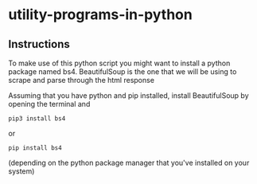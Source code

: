 # utility-programs-in-python

## Instructions
To make use of this python script you might want to install a python package named bs4.
BeautifulSoup is the one that we will be using to scrape and parse through the html response


Assuming that you have python and pip installed, install BeautifulSoup by opening the terminal and

    pip3 install bs4

or

    pip install bs4

(depending on the python package manager that you've installed on your system)
